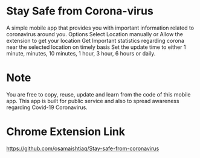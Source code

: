 # Stay Safe from Corona-virus

A simple mobile app that provides you with important information related to coronavirus around you. Options Select Location manually or Allow the extension to get your location Get Important statistics regarding corona near the selected location on timely basis Set the update time to either 1 minute, minutes, 10 minutes, 1 hour, 3 hour, 6 hours or daily. 
# Note 
You are free to copy, reuse, update and learn from the code of this mobile app. This app is built for public service and also to spread awareness regarding Covid-19 Coronavirus.

# Chrome Extension Link
https://github.com/osamaishtiaq/Stay-safe-from-coronavirus
